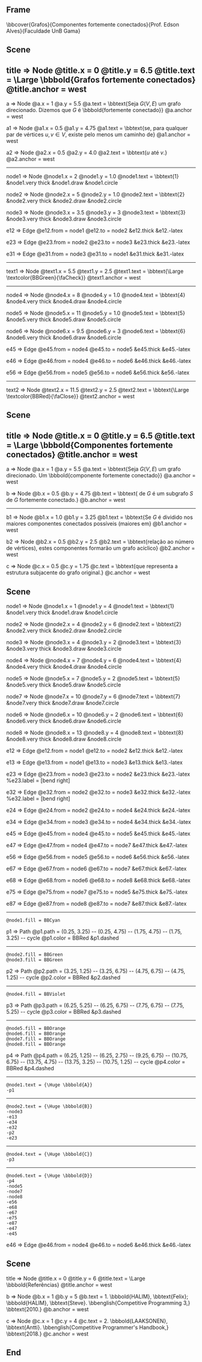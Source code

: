 ## Frame
\bbcover{Grafos}{Componentes fortemente conectados}{Prof. Edson Alves}{Faculdade UnB Gama}

## Scene

title => Node
    @title.x = 0
    @title.y = 6.5
    @title.text = \Large \bbbold{Grafos fortemente conectados}
    @title.anchor = west
---

a => Node
    @a.x = 1
    @a.y = 5.5
    @a.text = \bbtext{Seja $G(V, E)$ um grafo direcionado. Dizemos que $G$ é \bbbold{fortemente conectado}}
    @a.anchor = west

a1 => Node
    @a1.x = 0.5
    @a1.y = 4.75
    @a1.text = \bbtext{se, para qualquer par de vértices $u, v\in V$, existe pelo menos um caminho de}
    @a1.anchor = west

a2 => Node
    @a2.x = 0.5
    @a2.y = 4.0
    @a2.text = \bbtext{$u$ até $v$.}
    @a2.anchor = west

---

node1 => Node
    @node1.x = 2
    @node1.y = 1.0
    @node1.text = \bbtext{1}
    &node1.very thick
    &node1.draw
    &node1.circle

node2 => Node
    @node2.x = 5
    @node2.y = 1.0
    @node2.text = \bbtext{2}
    &node2.very thick
    &node2.draw
    &node2.circle

node3 => Node
    @node3.x = 3.5
    @node3.y = 3
    @node3.text = \bbtext{3}
    &node3.very thick
    &node3.draw
    &node3.circle

e12 => Edge
    @e12.from = node1
    @e12.to = node2
    &e12.thick
    &e12.-latex

e23 => Edge
    @e23.from = node2
    @e23.to = node3
    &e23.thick
    &e23.-latex

e31 => Edge
    @e31.from = node3
    @e31.to = node1
    &e31.thick
    &e31.-latex

---

text1 => Node
    @text1.x = 5.5
    @text1.y = 2.5
    @text1.text = \bbtext{\Large \textcolor{BBGreen}{\faCheck}}
    @text1.anchor = west

---

node4 => Node
    @node4.x = 8
    @node4.y = 1.0
    @node4.text = \bbtext{4}
    &node4.very thick
    &node4.draw
    &node4.circle

node5 => Node
    @node5.x = 11
    @node5.y = 1.0
    @node5.text = \bbtext{5}
    &node5.very thick
    &node5.draw
    &node5.circle

node6 => Node
    @node6.x = 9.5
    @node6.y = 3
    @node6.text = \bbtext{6}
    &node6.very thick
    &node6.draw
    &node6.circle

e45 => Edge
    @e45.from = node4
    @e45.to = node5
    &e45.thick
    &e45.-latex

e46 => Edge
    @e46.from = node4
    @e46.to = node6
    &e46.thick
    &e46.-latex


e56 => Edge
    @e56.from = node5
    @e56.to = node6
    &e56.thick
    &e56.-latex


---

text2 => Node
    @text2.x = 11.5
    @text2.y = 2.5
    @text2.text = \bbtext{\Large \textcolor{BBRed}{\faClose}}
    @text2.anchor = west


## Scene

title => Node
    @title.x = 0
    @title.y = 6.5
    @title.text = \Large \bbbold{Componentes fortemente conectados}
    @title.anchor = west
---

a => Node
    @a.x = 1
    @a.y = 5.5
    @a.text = \bbtext{Seja $G(V, E)$ um grafo direcionado. Um \bbbold{componente fortemente conectado}}
    @a.anchor = west

b => Node
    @b.x = 0.5
    @b.y = 4.75
    @b.text = \bbtext{ de $G$ é um subgrafo $S$ de $G$ fortemente conectado.}
    @b.anchor = west

---

b1 => Node
    @b1.x = 1.0
    @b1.y = 3.25
    @b1.text = \bbtext{Se $G$ é dividido nos maiores componentes conectados possíveis (maiores em}
    @b1.anchor = west

b2 => Node
    @b2.x = 0.5
    @b2.y = 2.5
    @b2.text = \bbtext{relação ao número de vértices), estes componentes formarão um grafo acíclico} 
    @b2.anchor = west

c => Node
    @c.x = 0.5
    @c.y = 1.75
    @c.text = \bbtext{que representa a estrutura subjacente do grafo original.}
    @c.anchor = west

## Scene

node1 => Node
    @node1.x = 1
    @node1.y = 4
    @node1.text = \bbtext{1}
    &node1.very thick
    &node1.draw
    &node1.circle

node2 => Node
    @node2.x = 4
    @node2.y = 6
    @node2.text = \bbtext{2}
    &node2.very thick
    &node2.draw
    &node2.circle

node3 => Node
    @node3.x = 4
    @node3.y = 2
    @node3.text = \bbtext{3}
    &node3.very thick
    &node3.draw
    &node3.circle

node4 => Node
    @node4.x = 7
    @node4.y = 6
    @node4.text = \bbtext{4}
    &node4.very thick
    &node4.draw
    &node4.circle

node5 => Node
    @node5.x = 7
    @node5.y = 2
    @node5.text = \bbtext{5}
    &node5.very thick
    &node5.draw
    &node5.circle

node7 => Node
    @node7.x = 10
    @node7.y = 6
    @node7.text = \bbtext{7}
    &node7.very thick
    &node7.draw
    &node7.circle

node6 => Node
    @node6.x = 10
    @node6.y = 2
    @node6.text = \bbtext{6}
    &node6.very thick
    &node6.draw
    &node6.circle

node8 => Node
    @node8.x = 13
    @node8.y = 4
    @node8.text = \bbtext{8}
    &node8.very thick
    &node8.draw
    &node8.circle

e12 => Edge
    @e12.from = node1
    @e12.to = node2
    &e12.thick
    &e12.-latex

e13 => Edge
    @e13.from = node1
    @e13.to = node3
    &e13.thick
    &e13.-latex

e23 => Edge
    @e23.from = node3
    @e23.to = node2
    &e23.thick
    &e23.-latex
    %e23.label = [bend right]

e32 => Edge
    @e32.from = node2
    @e32.to = node3
    &e32.thick
    &e32.-latex
    %e32.label = [bend right]

e24 => Edge
    @e24.from = node2
    @e24.to = node4
    &e24.thick
    &e24.-latex

e34 => Edge
    @e34.from = node3
    @e34.to = node4
    &e34.thick
    &e34.-latex

e45 => Edge
    @e45.from = node4
    @e45.to = node5
    &e45.thick
    &e45.-latex

e47 => Edge
    @e47.from = node4
    @e47.to = node7
    &e47.thick
    &e47.-latex

e56 => Edge
    @e56.from = node5
    @e56.to = node6
    &e56.thick
    &e56.-latex

e67 => Edge
    @e67.from = node6
    @e67.to = node7
    &e67.thick
    &e67.-latex

e68 => Edge
    @e68.from = node6
    @e68.to = node8
    &e68.thick
    &e68.-latex

e75 => Edge
    @e75.from = node7
    @e75.to = node5
    &e75.thick
    &e75.-latex

e87 => Edge
    @e87.from = node8
    @e87.to = node7
    &e87.thick
    &e87.-latex

---
    @node1.fill = BBCyan

p1 => Path
    @p1.path = (0.25, 3.25) -- (0.25, 4.75) -- (1.75, 4.75) -- (1.75, 3.25) -- cycle
    @p1.color = BBRed
    &p1.dashed

---
    @node2.fill = BBGreen
    @node3.fill = BBGreen

p2 => Path
    @p2.path = (3.25, 1.25) -- (3.25, 6.75) -- (4.75, 6.75) -- (4.75, 1.25) -- cycle
    @p2.color = BBRed
    &p2.dashed

---
    @node4.fill = BBViolet

p3 => Path
    @p3.path = (6.25, 5.25) -- (6.25, 6.75) -- (7.75, 6.75) -- (7.75, 5.25) -- cycle
    @p3.color = BBRed
    &p3.dashed

---
    @node5.fill = BBOrange
    @node6.fill = BBOrange
    @node7.fill = BBOrange
    @node8.fill = BBOrange

p4 => Path
    @p4.path = (6.25, 1.25) -- (6.25, 2.75) -- (9.25, 6.75) -- (10.75, 6.75) -- (13.75, 4.75) -- (13.75, 3.25) -- (10.75, 1.25) -- cycle
    @p4.color = BBRed
    &p4.dashed

---
    @node1.text = {\Huge \bbbold{A}}
    -p1

---
    @node2.text = {\Huge \bbbold{B}}
    -node3
    -e13
    -e34
    -e32
    -p2
    -e23

---
    @node4.text = {\Huge \bbbold{C}}
    -p3

---
    @node6.text = {\Huge \bbbold{D}}
    -p4
    -node5
    -node7
    -node8
    -e56
    -e68
    -e67
    -e75
    -e87
    -e47
    -e45

e46 => Edge
    @e46.from = node4
    @e46.to = node6
    &e46.thick
    &e46.-latex

## Scene

title => Node
    @title.x = 0
    @title.y = 6
    @title.text = \Large \bbbold{Referências}
    @title.anchor = west

b => Node
    @b.x = 1
    @b.y = 5
    @b.text = $1.$ \bbbold{HALIM}, \bbtext{Felix}; \bbbold{HALIM}, \bbtext{Steve}. \bbenglish{Competitive Programming 3,} \bbtext{2010.}
    @b.anchor = west

c => Node
    @c.x = 1
    @c.y = 4
    @c.text = $2.$ \bbbold{LAAKSONEN}, \bbtext{Antti}. \bbenglish{Competitive Programmer's Handbook,} \bbtext{2018.}
    @c.anchor = west

## End

